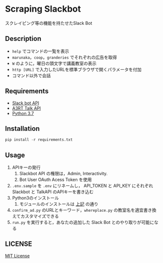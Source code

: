 # Scraping Slackbot

スクレイピング等の機能を持たせたSlack Bot

## Description

- `help` でコマンドの一覧を表示  
- `marunaka`，`coop`，`granderies` でそれぞれの広告を取得  
- `W` のように，曜日の頭文字で講義教室の表示  
- `http [URL]` で入力したURLを標準ブラウザで開くパラメータを付加
- コマンド以外で会話

## Requirements

- [Slack bot API](https://api.slack.com/)
- [A3RT Talk API](https://a3rt.recruit-tech.co.jp/product/talkAPI/)
- [Python 3.7](https://www.python.org/downloads/)

## Installation

```Python
pip install -r requirements.txt
```

## Usage

1. APIキーの発行
    1. Slackbot API の権限は，Admin, Interactivity.
    1. Bot User OAuth Acess Token を使用
1. `.env.sample` を `.env` にリネームし， API_TOKEN と  API_KEY にそれぞれ Slackbot と TalkAPI のAPIキーを書き込む
1. Python3のインストール
    1. モジュールのインストールは [上記](#Installation) の通り
1. `confirm_ad.py` のURLとキーワード，`whereplace.py` の教室名を適宜書き換えてカスタマイズできる
1. `run.py` を実行すると，あなたの追加した Slack Bot とのやり取りが可能になる

## LICENSE

[MIT License](./LICENSE)
